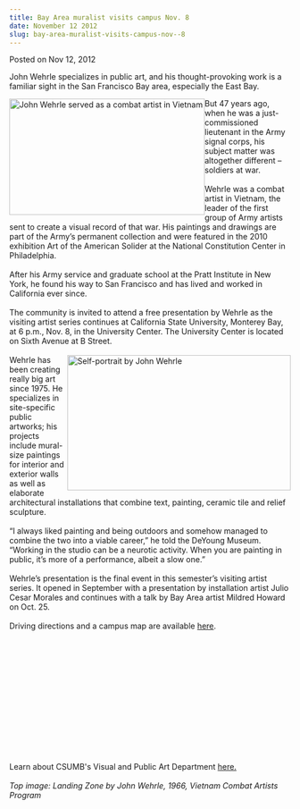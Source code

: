 ```yaml
---
title: Bay Area muralist visits campus Nov. 8
date: November 12 2012
slug: bay-area-muralist-visits-campus-nov--8
---
```





<span class="date">Posted on Nov 12, 2012    </span>
<p>John Wehrle specializes in public art, and his thought-provoking
work is a familiar sight in the San Francisco Bay area, especially
the East Bay.</p>
<p><img alt="John Wehrle served as a combat artist in Vietnam" src="http://news.csumb.edu/sites/default/files/65/attachments/news/images/vietnam_combat_for_web.jpg" style="float:left; width:350px; height:208px">But 47 years ago,
when he was a just-commissioned lieutenant in the Army signal
corps, his subject matter was altogether different &#x2013; soldiers at
war.<br>
<br>
Wehrle was a combat artist in Vietnam, the leader of the first
group of Army artists sent to create a visual record of that war.
His paintings and drawings are part of the Army&#x2019;s permanent
collection and were featured in the 2010 exhibition Art of the
American Solider at the National Constitution Center in
Philadelphia.<br>
<br>
After his Army service and graduate school at the Pratt Institute
in New York, he found his way to San Francisco and has lived and
worked in California ever since.<br>
<br>
The community is invited to attend a free presentation by Wehrle as
the visiting artist series continues at California State
University, Monterey Bay, at 6 p.m., Nov. 8, in the University
Center. The University Center is located on Sixth Avenue at B
Street.<br>
<br>
<img alt="Self-portrait by John Wehrle" src="http://news.csumb.edu/sites/default/files/65/attachments/news/images/john_wehrle_mirror.jpg" style="float:right; width:400px; height:242px">Wehrle has been
creating really big art since 1975. He specializes in site-specific
public artworks; his projects include mural-size paintings for
interior and exterior walls as well as elaborate architectural
installations that combine text, painting, ceramic tile and relief
sculpture.<br>
<br>
&#x201C;I always liked painting and being outdoors and somehow managed to
combine the two into a viable career,&#x201D; he told the DeYoung Museum.
&#x201C;Working in the studio can be a neurotic activity. When you are
painting in public, it&#x2019;s more of a performance, albeit a slow
one.&#x201D;<br>
<br>
Wehrle&#x2019;s presentation is the final event in this semester&#x2019;s
visiting artist series. It opened in September with a presentation
by installation artist Julio Cesar Morales and continues with a
talk by Bay Area artist Mildred Howard on Oct. 25.<br>
<br>
Driving directions and a campus map are available <a href="http://csumb.edu/map" rel="nofollow">here</a>.&#xA0;</br></br></br></br></br></br></img></br></br></br></br></br></br></br></br></img></p>
<p class="small">Learn about CSUMB&apos;s Visual and Public Art
Department <a href="http://csumb.edu/art" rel="nofollow">here.</a><br>
<br>
<em>Top image: Landing Zone by John Wehrle, 1966, Vietnam Combat
Artists Program</em></br></br></p>





